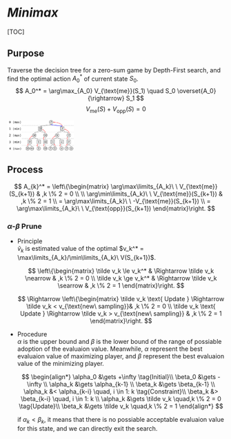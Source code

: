 # $Minimax$

[TOC]

## Purpose  
Traverse the decision tree for a zero-sum game by Depth-First search, and find the optimal action $A_0^*$ of current state $S_0$.
$$
A_0^* = \arg\max_{A_0} V_{\text{me}}(S_1) \quad S_0 \overset{A_0}{\rightarrow}  S_1
$$
$$
V_{\text{me}}(S) + V_{\text{opp}}(S) = 0  \tag{zero-sum game}
$$

<img src="assets/1920px-Minimax.svg.png" alt="img" style="zoom:15%;" />

## Process

$$
A_{k}^* = \left\{\begin{matrix} 
  \arg\max\limits_{A_k}\ \  V_{\text{me}}(S_{k+1}) & ,k \% 2 = 0 \\ \\
  \arg\min\limits_{A_k}\ \  V_{\text{me}}(S_{k+1}) & ,k \% 2 = 1 \\
  = \arg\max\limits_{A_k}\ \  -V_{\text{me}}(S_{k+1}) \\
  = \arg\max\limits_{A_k}\ \  V_{\text{opp}}(S_{k+1}) 
\end{matrix}\right.
$$

### $\alpha$-$\beta$ Prune
- Principle  
  $\tilde v_k$ is estimated value of the optimal $v_k^* = \max\limits_{A_k}/\min\limits_{A_k}\ V(S_{k+1})$.
  
  $$
  \left\{\begin{matrix} 
    \tilde v_k \le v_k^* & \Rightarrow \tilde v_k \nearrow & ,k \% 2 = 0   \\
    \tilde v_k \ge v_k^* & \Rightarrow \tilde v_k \searrow & ,k \% 2 = 1
  \end{matrix}\right.
  $$

  $$
  \Rightarrow \left\{\begin{matrix} 
    \tilde v_k \text{ Update } \Rightarrow \tilde v_k < v_{\text{new\ sampling}}& ,k \% 2 = 0   \\
    \tilde v_k \text{ Update } \Rightarrow \tilde v_k > v_{\text{new\ sampling}} & ,k \% 2 = 1
  \end{matrix}\right.
  $$

- Procedure  
  $\alpha$ is the upper bound and $\beta$ is the lower bound of the range of possiable adoption of the evaluaion value. Meanwhile, $\alpha$ represent the best evaluaion value of maximizing player, and $\beta$ represent the best evaluaion value of the minimizing player.

  $$
  \begin{align*}
    \alpha_0 &\gets +\infty \tag{Initial}\\
    \beta_0 &\gets -\infty  \\
    \alpha_k &\gets \alpha_{k-1}  \\
    \beta_k &\gets \beta_{k-1}  \\
    \alpha_k &< \alpha_{k-i} \quad, i \in 1: k \tag{Constraint}\\
    \beta_k &> \beta_{k-i} \quad, i \in 1: k  \\
    \alpha_k &\gets \tilde v_k \quad,k \% 2 = 0  \tag{Update}\\
    \beta_k &\gets \tilde v_k \quad,k \% 2 = 1
  \end{align*}
  $$

  if $\alpha_k < \beta_k$, it means that there is no possiable acceptable evaluaion value for this state, and we can directly exit the search.